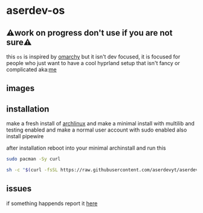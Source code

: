 # aserdev-os
## ⚠️work on progress don't use if you are not sure⚠️

this ```os``` is inspired by [omarchy](https://omarchy.org/) but it isn't dev focused, it is focused for people who just want to have a cool hyprland setup that isn't fancy or complicated aka:[me](https://github.com/aserdevyy)

## images



## installation

make a fresh install of [archlinux](https://archlinux.org/) 
and make a minimal install with multilib and testing enabled and make a normal user account with sudo enabled
also install pipewire

after installation reboot into your minimal archinstall and run this

```bash
sudo pacman -Sy curl

sh -c "$(curl -fsSL https://raw.githubusercontent.com/aserdevyt/aserdev-os/main/install.sh)"
```


## issues

if something happends report it [here](https://github.com/aserdevyt/aserdev-os/issues)

